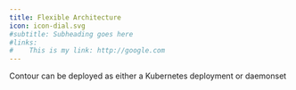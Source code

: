 ```yaml
---
title: Flexible Architecture
icon: icon-dial.svg
#subtitle: Subheading goes here
#links:
#    This is my link: http://google.com
---
```

Contour can be deployed as either a Kubernetes deployment or daemonset